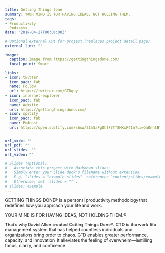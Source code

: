 ```yaml
---
title: Getting Things Done
summary: YOUR MIND IS FOR HAVING IDEAS, NOT HOLDING THEM.
tags:
- Productivity
- Podcasts
date: "2016-04-27T00:00:00Z"

# Optional external URL for project (replaces project detail page).
external_link: ""

image:
  caption: Image from https://gettingthingsdone.com/
  focal_point: Smart

links:
- icon: twitter
  icon_pack: fab
  name: Follow
  url: https://twitter.com/GTDguy
- icon: internet-explorer
  icon_pack: fab
  name: Website
  url: https://gettingthingsdone.com/
- icon: spotify
  icon_pack: fab
  name: Podcast
  url: https://open.spotify.com/show/21mSaFgOhfR7TT8MKxF41n?si=Qa8nhtBTT9K5cY_URuMAxg


url_code: ""
url_pdf: ""
url_slides: ""
url_video: ""

# Slides (optional).
#   Associate this project with Markdown slides.
#   Simply enter your slide deck's filename without extension.
#   E.g. `slides = "example-slides"` references `content/slides/example-slides.md`.
#   Otherwise, set `slides = ""`.
# slides: example
---
```


GETTING THINGS DONE® is a personal productivity methodology that redefines how you approach your life and work.

YOUR MIND IS FOR HAVING IDEAS, NOT HOLDING THEM.®

That’s why David Allen created Getting Things Done®. GTD is the work-life management system that has helped countless individuals and organizations bring order to chaos. GTD enables greater performance, capacity, and innovation. It alleviates the feeling of overwhelm—instilling focus, clarity, and confidence. 